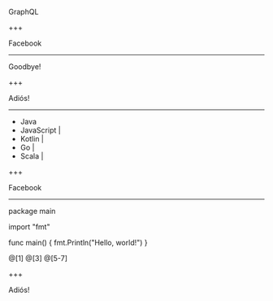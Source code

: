 GraphQL

+++

Facebook

---

Goodbye!

+++

Adiós!

---

- Java
- JavaScript |
- Kotlin     |
- Go         |
- Scala      |

+++

Facebook

---

package main

import "fmt"

func main() {
    fmt.Println("Hello, world!")
}

@[1]
@[3] 
@[5-7]





+++

Adiós!
